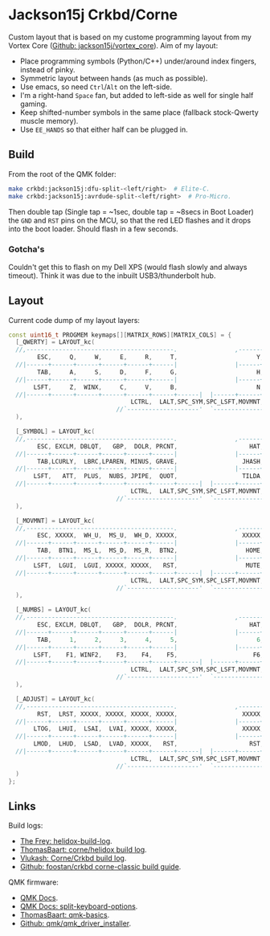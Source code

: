 Jackson15j Crkbd/Corne
======================

Custom layout that is based on my custome programming layout from my Vortex
Core ([Github: jackson15j/vortex_core]). Aim of my layout:

* Place programming symbols (Python/C++) under/around index fingers, instead of
  pinky.
* Symmetric layout between hands (as much as possible).
* Use emacs, so need `Ctrl`/`Alt` on the left-side.
* I'm a right-hand `Space` fan, but added to left-side as well for single half
  gaming.
* Keep shifted-number symbols in the same place (fallback stock-Qwerty muscle
  memory).
* Use `EE_HANDS` so that either half can be plugged in.

Build
-----

From the root of the QMK folder:

```bash
make crkbd:jackson15j:dfu-split-<left/right>  # Elite-C.
make crkbd:jackson15j:avrdude-split-<left/right>  # Pro-Micro.
```

Then double tap (Single tap = ~1sec, double tap = ~8secs in Boot Loader) the
`GND` and `RST` pins on the MCU, so that the red LED flashes and it drops into
the boot loader. Should flash in a few seconds.

### Gotcha's

Couldn't get this to flash on my Dell XPS (would flash slowly and always
timeout). Think it was due to the inbuilt USB3/thunderbolt hub.

Layout
------

Current code dump of my layout layers:

```cpp
const uint16_t PROGMEM keymaps[][MATRIX_ROWS][MATRIX_COLS] = {
  [_QWERTY] = LAYOUT_kc(
  //,-----------------------------------------.                ,-----------------------------------------.
        ESC,     Q,     W,     E,     R,     T,                      Y,     U,     I,     O,     P,  BSPC,
  //|------+------+------+------+------+------|                |------+------+------+------+------+------|
        TAB,     A,     S,     D,     F,     G,                      H,     J,     K,     L,  SCLN,   ENT,
  //|------+------+------+------+------+------|                |------+------+------+------+------+------|
       LSFT,     Z,  WINX,     C,     V,     B,                      N,     M,  COMM,   DOT,  SLSH,  RSFT,
  //|------+------+------+------+------+------+------|  |------+------+------+------+------+------+------|
                                  LCTRL,  LALT,SPC_SYM,SPC_LSFT,MOVMNT, NUMBS
                              //`--------------------'  `--------------------'
  ),

  [_SYMBOL] = LAYOUT_kc(
  //,-----------------------------------------.                ,-----------------------------------------.
        ESC, EXCLM, DBLQT,   GBP,  DOLR, PRCNT,                    HAT,   AMP,  STAR,LPAREN,RPAREN,   DEL,
  //|------+------+------+------+------+------|                |------+------+------+------+------+------|
        TAB,LCURLY,  LBRC,LPAREN, MINUS, GRAVE,                  JHASH,UNDSCR,RPAREN,  RBRC,RCURLY,   ENT,
  //|------+------+------+------+------+------|                |------+------+------+------+------+------|
       LSFT,   ATT,  PLUS,  NUBS, JPIPE,  QUOT,                  TILDA,  SLSH,   EQL, QUEST,  SLSH,  RSFT,
  //|------+------+------+------+------+------+------|  |------+------+------+------+------+------+------|
                                  LCTRL,  LALT,SPC_SYM,SPC_LSFT,MOVMNT, NUMBS
                              //`--------------------'  `--------------------'
  ),

  [_MOVMNT] = LAYOUT_kc(
  //,-----------------------------------------.                ,-----------------------------------------.
        ESC, XXXXX,  WH_U,  MS_U,  WH_D, XXXXX,                  XXXXX,  PGUP,    UP,  PGDN,   DEL,  BSPC,
  //|------+------+------+------+------+------|                |------+------+------+------+------+------|
        TAB,  BTN1,  MS_L,  MS_D,  MS_R,  BTN2,                   HOME,  LEFT,  DOWN,  RGHT,   END,   ENT,
  //|------+------+------+------+------+------|                |------+------+------+------+------+------|
       LSFT,  LGUI,  LGUI, XXXXX, XXXXX,   RST,                   MUTE, VOLD,   VOLU,   INS,  PSCR,  RSFT,
  //|------+------+------+------+------+------+------|  |------+------+------+------+------+------+------|
                                  LCTRL,  LALT,SPC_SYM,SPC_LSFT,MOVMNT, NUMBS
                              //`--------------------'  `--------------------'
  ),

  [_NUMBS] = LAYOUT_kc(
  //,-----------------------------------------.                ,-----------------------------------------.
        ESC, EXCLM, DBLQT,   GBP,  DOLR, PRCNT,                    HAT,   AMP,  STAR,LPAREN,RPAREN,  BSPC,
  //|------+------+------+------+------+------|                |------+------+------+------+------+------|
        TAB,     1,     2,     3,     4,     5,                      6,     7,     8,     9,     0,   ENT,
  //|------+------+------+------+------+------|                |------+------+------+------+------+------|
       LSFT,    F1, WINF2,    F3,    F4,    F5,                     F6,    F7,    F8,   DOT,   F12,  RSFT,
  //|------+------+------+------+------+------+------|  |------+------+------+------+------+------+------|
                                  LCTRL,  LALT,SPC_SYM,SPC_LSFT,MOVMNT, NUMBS
                              //`--------------------'  `--------------------'
  ),

  [_ADJUST] = LAYOUT_kc(
  //,-----------------------------------------.                ,-----------------------------------------.
        RST,  LRST, XXXXX, XXXXX, XXXXX, XXXXX,                  XXXXX, XXXXX, XXXXX, XXXXX, XXXXX, XXXXX,
  //|------+------+------+------+------+------|                |------+------+------+------+------+------|
       LTOG,  LHUI,  LSAI,  LVAI, XXXXX, XXXXX,                  XXXXX, XXXXX, XXXXX, XXXXX, XXXXX, XXXXX,
  //|------+------+------+------+------+------|                |------+------+------+------+------+------|
       LMOD,  LHUD,  LSAD,  LVAD, XXXXX,   RST,                    RST, XXXXX, XXXXX, XXXXX, XXXXX, XXXXX,
  //|------+------+------+------+------+------+------|  |------+------+------+------+------+------+------|
                                  LCTRL,  LALT,SPC_SYM,SPC_LSFT,MOVMNT, NUMBS
                              //`--------------------'  `--------------------'
  )
};
```

Links
-----

Build logs:

* [The Frey: helidox-build-log].
* [ThomasBaart: corne/helidox build log].
* [Vlukash: Corne/Crkbd build log].
* [Github: foostan/crkbd corne-classic build guide].

QMK firmware:

* [QMK Docs].
* [QMK Docs: split-keyboard-options].
* [ThomasBaart: qmk-basics].
* [Github: qmk/qmk_driver_installer].


[QMK Docs]: https://docs.qmk.fm/
[QMK Docs: split-keyboard-options]: https://docs.qmk.fm/reference/config_options#split-keyboard-options
[ThomasBaart: qmk-basics]: https://thomasbaart.nl/category/mechanical-keyboards/firmware/qmk/qmk-basics/
[Github: qmk/qmk_driver_installer]: https://github.com/qmk/qmk_driver_installer
[Github: jackson15j/vortex_core]: https://github.com/jackson15j/vortex_core

[The Frey: helidox-build-log]: http://the-frey.github.io/2019/02/15/helidox-build-log
[ThomasBaart: corne/helidox build log]: https://thomasbaart.nl/2018/11/26/corne-keyboard-helidox-build-log/
[Vlukash: Corne/Crkbd build log]: https://vlukash.com/2019/01/14/corne-crkbd-keyboard-build/
[Github: foostan/crkbd corne-classic build guide]: https://github.com/foostan/crkbd/blob/master/corne-classic/doc/buildguide_en.md
